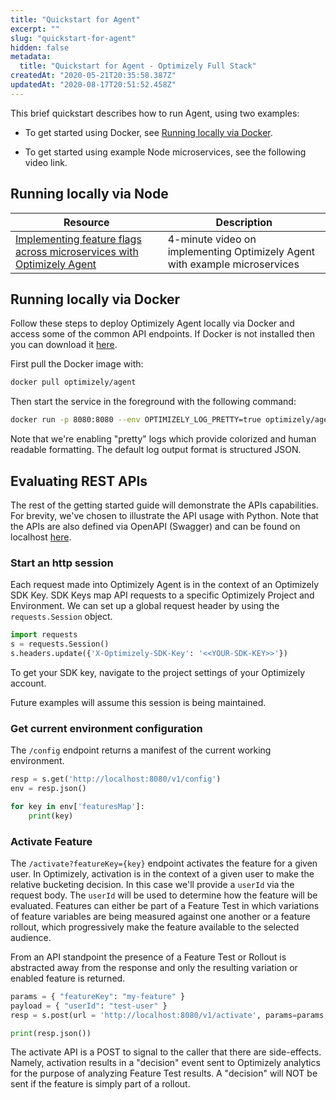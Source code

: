 ```yaml
---
title: "Quickstart for Agent"
excerpt: ""
slug: "quickstart-for-agent"
hidden: false
metadata: 
  title: "Quickstart for Agent - Optimizely Full Stack"
createdAt: "2020-05-21T20:35:58.387Z"
updatedAt: "2020-08-17T20:51:52.458Z"
---
```


This brief quickstart describes how to run Agent, using two examples:

- To get started using Docker, see [Running locally via Docker](https://docs.developers.optimizely.com/full-stack/docs/quickstart-with-docker#section-running-locally-via-docker).

- To get started using example Node microservices, see the following video link.



## Running locally via Node
| Resource                                                     | Description                                                  |
| ------------------------------------------------------------ | ------------------------------------------------------------ |
| [Implementing feature flags across microservices with Optimizely Agent](https://www.youtube.com/watch?v=kwNVdSXMGX8&t=20s) | 4-minute video on implementing Optimizely Agent with example microservices |

## Running locally via Docker

Follow these steps to deploy Optimizely Agent locally via Docker and access some of the common API endpoints.
If Docker is not installed then you can download it [here](https://docs.docker.com/install/).

First pull the Docker image with:

```bash
docker pull optimizely/agent
```

Then start the service in the foreground with the following command:

```bash
docker run -p 8080:8080 --env OPTIMIZELY_LOG_PRETTY=true optimizely/agent
```
Note that we're enabling "pretty" logs which provide colorized and human readable formatting.
The default log output format is structured JSON. 

## Evaluating REST APIs

The rest of the getting started guide will demonstrate the APIs capabilities. For brevity, we've chosen to illustrate the API usage with Python. Note that the APIs are also defined via OpenAPI (Swagger) and can be found on localhost [here](http://localhost:8080/openapi.yaml).

### Start an http session

Each request made into Optimizely Agent is in the context of an Optimizely SDK Key. SDK Keys map API requests to a specific Optimizely Project and Environment. We can set up a global request header by using the `requests.Session` object.

```python
import requests
s = requests.Session()
s.headers.update({'X-Optimizely-SDK-Key': '<<YOUR-SDK-KEY>>'})
```

To get your SDK key, navigate to the project settings of your Optimizely account.

Future examples will assume this session is being maintained.

### Get current environment configuration

The `/config` endpoint returns a manifest of the current working environment.

```python
resp = s.get('http://localhost:8080/v1/config')
env = resp.json()

for key in env['featuresMap']:
    print(key)
```

### Activate Feature

The `/activate?featureKey={key}` endpoint activates the feature for a given user. In Optimizely, activation is in the context of a given user to make the relative bucketing decision. In this case we'll provide a `userId` via the request body. The `userId` will be used to determine how the feature will be evaluated. Features can either be part of a Feature Test in which variations of feature variables are being measured against one another or a feature rollout, which progressively make the feature available to the selected audience.

From an API standpoint the presence of a Feature Test or Rollout is abstracted away from the response and only the resulting variation or enabled feature is returned.

```python
params = { "featureKey": "my-feature" }
payload = { "userId": "test-user" }
resp = s.post(url = 'http://localhost:8080/v1/activate', params=params, json=payload)

print(resp.json())
```

The activate API is a POST to signal to the caller that there are side-effects. Namely, activation results in a "decision" event sent to Optimizely analytics for the purpose of analyzing Feature Test results. A "decision" will NOT be sent if the feature is simply part of a rollout. 